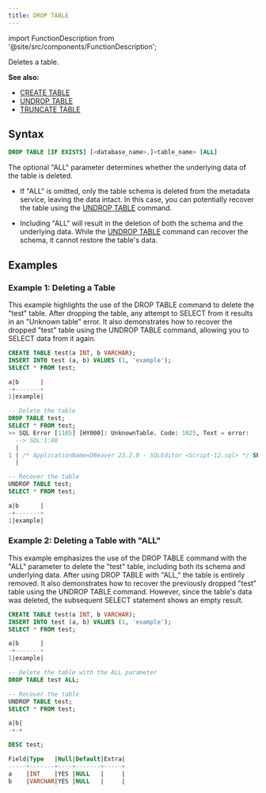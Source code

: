 ```yaml
---
title: DROP TABLE
---
```

import FunctionDescription from '@site/src/components/FunctionDescription';

<FunctionDescription description="Introduced or updated: v1.2.155"/>

Deletes a table.

**See also:**

- [CREATE TABLE](./10-ddl-create-table.md)
- [UNDROP TABLE](./21-ddl-undrop-table.md)
- [TRUNCATE TABLE](40-ddl-truncate-table.md)

## Syntax

```sql
DROP TABLE [IF EXISTS] [<database_name>.]<table_name> [ALL]
```

The optional "ALL" parameter determines whether the underlying data of the table is deleted. 

- If "ALL" is omitted, only the table schema is deleted from the metadata service, leaving the data intact. In this case, you can potentially recover the table using the [UNDROP TABLE](./21-ddl-undrop-table.md) command.

- Including "ALL" will result in the deletion of both the schema and the underlying data. While the [UNDROP TABLE](./21-ddl-undrop-table.md) command can recover the schema, it cannot restore the table's data.

## Examples

### Example 1: Deleting a Table

This example highlights the use of the DROP TABLE command to delete the "test" table. After dropping the table, any attempt to SELECT from it results in an "Unknown table" error. It also demonstrates how to recover the dropped "test" table using the UNDROP TABLE command, allowing you to SELECT data from it again.

```sql
CREATE TABLE test(a INT, b VARCHAR);
INSERT INTO test (a, b) VALUES (1, 'example');
SELECT * FROM test;

a|b      |
-+-------+
1|example|

-- Delete the table
DROP TABLE test;
SELECT * FROM test;
>> SQL Error [1105] [HY000]: UnknownTable. Code: 1025, Text = error: 
  --> SQL:1:80
  |
1 | /* ApplicationName=DBeaver 23.2.0 - SQLEditor <Script-12.sql> */ SELECT * FROM test
  |                                                                                ^^^^ Unknown table `default`.`test` in catalog 'default'

-- Recover the table
UNDROP TABLE test;
SELECT * FROM test;

a|b      |
-+-------+
1|example|
```

### Example 2: Deleting a Table with "ALL"

This example emphasizes the use of the DROP TABLE command with the "ALL" parameter to delete the "test" table, including both its schema and underlying data. After using DROP TABLE with "ALL," the table is entirely removed. It also demonstrates how to recover the previously dropped "test" table using the UNDROP TABLE command. However, since the table's data was deleted, the subsequent SELECT statement shows an empty result.

```sql
CREATE TABLE test(a INT, b VARCHAR);
INSERT INTO test (a, b) VALUES (1, 'example');
SELECT * FROM test;

a|b      |
-+-------+
1|example|

-- Delete the table with the ALL parameter
DROP TABLE test ALL;

-- Recover the table
UNDROP TABLE test;
SELECT * FROM test;

a|b|
-+-+

DESC test;

Field|Type   |Null|Default|Extra|
-----+-------+----+-------+-----+
a    |INT    |YES |NULL   |     |
b    |VARCHAR|YES |NULL   |     |
```